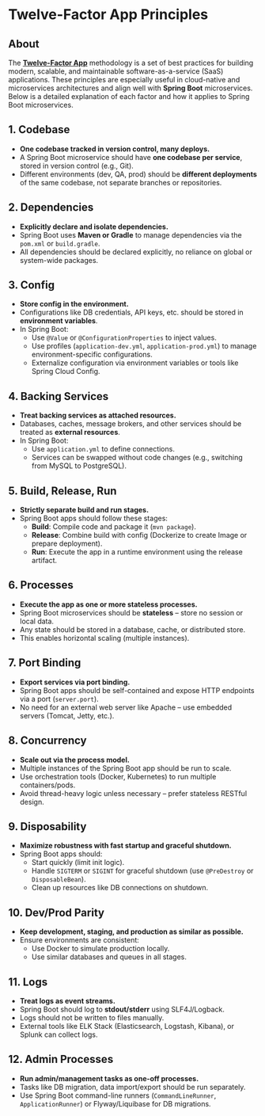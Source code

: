 # Twelve-Factor App Principles

## About

The [**Twelve-Factor App**](https://12factor.net/) methodology is a set of best practices for building modern, scalable, and maintainable software-as-a-service (SaaS) applications. These principles are especially useful in cloud-native and microservices architectures and align well with **Spring Boot** microservices. Below is a detailed explanation of each factor and how it applies to Spring Boot microservices.

## 1. Codebase

* **One codebase tracked in version control, many deploys.**
* A Spring Boot microservice should have **one codebase per service**, stored in version control (e.g., Git).
* Different environments (dev, QA, prod) should be **different deployments** of the same codebase, not separate branches or repositories.

## 2. Dependencies

* **Explicitly declare and isolate dependencies.**
* Spring Boot uses **Maven or Gradle** to manage dependencies via the `pom.xml` or `build.gradle`.
* All dependencies should be declared explicitly, no reliance on global or system-wide packages.

## 3. Config

* **Store config in the environment.**
* Configurations like DB credentials, API keys, etc. should be stored in **environment variables**.
* In Spring Boot:
  * Use `@Value` or `@ConfigurationProperties` to inject values.
  * Use profiles (`application-dev.yml`, `application-prod.yml`) to manage environment-specific configurations.
  * Externalize configuration via environment variables or tools like Spring Cloud Config.

## 4. Backing Services

* **Treat backing services as attached resources.**
* Databases, caches, message brokers, and other services should be treated as **external resources**.
* In Spring Boot:
  * Use `application.yml` to define connections.
  * Services can be swapped without code changes (e.g., switching from MySQL to PostgreSQL).

## 5. Build, Release, Run

* **Strictly separate build and run stages.**
* Spring Boot apps should follow these stages:
  * **Build**: Compile code and package it (`mvn package`).
  * **Release**: Combine build with config (Dockerize to create Image or prepare deployment).
  * **Run**: Execute the app in a runtime environment using the release artifact.

## 6. Processes

* **Execute the app as one or more stateless processes.**
* Spring Boot microservices should be **stateless** – store no session or local data.
* Any state should be stored in a database, cache, or distributed store.
* This enables horizontal scaling (multiple instances).

## 7. Port Binding

* **Export services via port binding.**
* Spring Boot apps should be self-contained and expose HTTP endpoints via a port (`server.port`).
* No need for an external web server like Apache – use embedded servers (Tomcat, Jetty, etc.).

## 8. Concurrency

* **Scale out via the process model.**
* Multiple instances of the Spring Boot app should be run to scale.
* Use orchestration tools (Docker, Kubernetes) to run multiple containers/pods.
* Avoid thread-heavy logic unless necessary – prefer stateless RESTful design.

## 9. Disposability

* **Maximize robustness with fast startup and graceful shutdown.**
* Spring Boot apps should:
  * Start quickly (limit init logic).
  * Handle `SIGTERM` or `SIGINT` for graceful shutdown (use `@PreDestroy` or `DisposableBean`).
  * Clean up resources like DB connections on shutdown.

## 10. Dev/Prod Parity

* **Keep development, staging, and production as similar as possible.**
* Ensure environments are consistent:
  * Use Docker to simulate production locally.
  * Use similar databases and queues in all stages.

## 11. Logs

* **Treat logs as event streams.**
* Spring Boot should log to **stdout/stderr** using SLF4J/Logback.
* Logs should not be written to files manually.
* External tools like ELK Stack (Elasticsearch, Logstash, Kibana), or Splunk can collect logs.

## 12. Admin Processes

* **Run admin/management tasks as one-off processes.**
* Tasks like DB migration, data import/export should be run separately.
* Use Spring Boot command-line runners (`CommandLineRunner`, `ApplicationRunner`) or Flyway/Liquibase for DB migrations.
